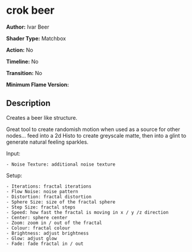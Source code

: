 # crok beer

**Author:** Ivar Beer

**Shader Type:** Matchbox

**Action:** No

**Timeline:** No

**Transition:** No

**Minimum Flame Version:** 


## Description
Creates a beer like structure.

Great tool to create randomish motion when used as a source for other nodes… feed into a 2d Histo to create greyscale matte, then into a glint to generate natural feeling sparkles.

Input:

    - Noise Texture: additional noise texture

Setup:

    - Iterations: fractal iterations
    - Flow Noise: noise pattern
    - Distortion: fractal distortion
    - Sphere Size: size of the fractal sphere
    - Step Size: fractal steps
    - Speed: how fast the fractal is moving in x / y /z direction
    - Center: sphere center
    - Zoom: zoom in / out of the fractal
    - Colour: fractal colour
    - Brightness: adjust brightness
    - Glow: adjust glow
    - Fade: fade fractal in / out
